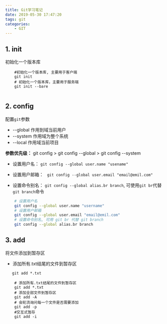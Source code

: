 ```yaml
---
title: Git学习笔记
date: 2019-05-30 17:47:20
tags: git
categories:
    - GIT
---
```


## 1. init

初始化一个版本库

```github
    #初始化一个版本库, 主要用于客户端
    git init 
    # 初始化一个版本库，主要用于服务端
    git init --bare
    
```

<!--more-->

## 2. config

配置`git`参数
+ --global 作用到域当前用户
+ --system 作用域为整个系统
+ --local 作用域当前项目

**参数优先级：** git config > git config --global > git config --system

+ 设置用户名： `git config --global user.name "usename"` 

+ 设置用户邮箱：  ` git config --global user.email "email@emil.com"`
+ 设置命令别名： `git config --global alias.br branch`, 可使用`git br`代替`git branch`命令
```Bash
    # 设置用户名
    git config --global user.name "username"
    # 设置用户邮箱
    git config --global user.email "email@emil.com"
    # 设置命令别名, 可用 git br 代替 git branch
    git config --global alias.br branch
```



## 3. add

将文件添加到暂存区
+ 添加所有.txt结尾的文件到暂存区

```
   git add *.txt
```

```git
    # 添加所有.txt结尾的文件到暂存区
    git add *.txt
    # 添加全部文件到暂存区
    git add -A
    # 会轮流询问每一个文件是否需要添加
    git add -p
    #交互式暂存
    git add -i 

```

